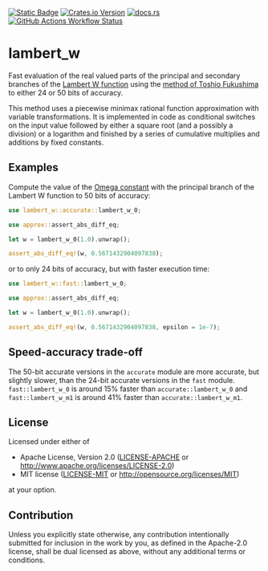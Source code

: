 [![Static Badge](https://img.shields.io/badge/github-JSorngard%2Flambert__w-8da0cb?logo=github)](https://github.com/JSorngard/lambert_w)
[![Crates.io Version](https://img.shields.io/crates/v/lambert_w?logo=crates.io)](https://crates.io/crates/lambert_w)
[![docs.rs](https://img.shields.io/docsrs/lambert_w?logo=docs.rs)](https://docs.rs/lambert_w/0.1.0/lambert_w/)
[![GitHub Actions Workflow Status](https://img.shields.io/github/actions/workflow/status/JSorngard/lambert_w/rust.yml?logo=github&label=CI)](https://github.com/JSorngard/lambert_w/actions/workflows/rust.yml)

# lambert_w

Fast evaluation of the real valued parts of the principal and secondary branches of the [Lambert W function](https://en.wikipedia.org/wiki/Lambert_W_function) using the [method of Toshio Fukushima](https://www.researchgate.net/publication/346309410_Precise_and_fast_computation_of_Lambert_W_function_by_piecewise_minimax_rational_function_approximation_with_variable_transformation) to either 24 or 50 bits of accuracy.

This method uses a piecewise minimax rational function approximation with variable transformations.
It is implemented in code as conditional switches on the input value followed by either a square root (and a possibly a division) or a logarithm and finished by a series of cumulative multiplies and additions by fixed constants.

## Examples

Compute the value of the [Omega constant](https://en.wikipedia.org/wiki/Omega_constant) with the principal branch of the Lambert W function to 50 bits of accuracy:
```rust
use lambert_w::accurate::lambert_w_0;

use approx::assert_abs_diff_eq;

let w = lambert_w_0(1.0).unwrap();

assert_abs_diff_eq!(w, 0.5671432904097838);
```

or to only 24 bits of accuracy, but with faster execution time:
```rust
use lambert_w::fast::lambert_w_0;

use approx::assert_abs_diff_eq;

let w = lambert_w_0(1.0).unwrap();

assert_abs_diff_eq!(w, 0.5671432904097838, epsilon = 1e-7);
```

## Speed-accuracy trade-off

The 50-bit accurate versions in the `accurate` module are more accurate, but slightly slower, than the 24-bit accurate versions in the `fast` module.
`fast::lambert_w_0` is around 15% faster than `accurate::lambert_w_0` and `fast::lambert_w_m1` is around 41% faster than `accurate::lambert_w_m1`.

## License

Licensed under either of

 * Apache License, Version 2.0
   ([LICENSE-APACHE](LICENSE-APACHE) or http://www.apache.org/licenses/LICENSE-2.0)
 * MIT license
   ([LICENSE-MIT](LICENSE-MIT) or http://opensource.org/licenses/MIT)

at your option.

## Contribution

Unless you explicitly state otherwise, any contribution intentionally submitted
for inclusion in the work by you, as defined in the Apache-2.0 license, shall be
dual licensed as above, without any additional terms or conditions.
